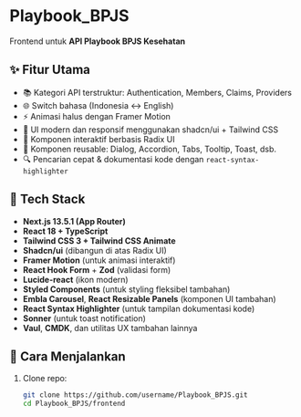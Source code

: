 # Playbook_BPJS

Frontend untuk **API Playbook BPJS Kesehatan**

## ✨ Fitur Utama

- 📚 Kategori API terstruktur: Authentication, Members, Claims, Providers
- 🌐 Switch bahasa (Indonesia ↔️ English)
- ⚡ Animasi halus dengan Framer Motion
- 🎨 UI modern dan responsif menggunakan shadcn/ui + Tailwind CSS
- 🧭 Komponen interaktif berbasis Radix UI
- 🧩 Komponen reusable: Dialog, Accordion, Tabs, Tooltip, Toast, dsb.
- 🔍 Pencarian cepat & dokumentasi kode dengan `react-syntax-highlighter`

## 🧱 Tech Stack

- **Next.js 13.5.1 (App Router)**
- **React 18 + TypeScript**
- **Tailwind CSS 3 + Tailwind CSS Animate**
- **Shadcn/ui** (dibangun di atas Radix UI)
- **Framer Motion** (untuk animasi interaktif)
- **React Hook Form** + **Zod** (validasi form)
- **Lucide-react** (ikon modern)
- **Styled Components** (untuk styling fleksibel tambahan)
- **Embla Carousel**, **React Resizable Panels** (komponen UI tambahan)
- **React Syntax Highlighter** (untuk tampilan dokumentasi kode)
- **Sonner** (untuk toast notification)
- **Vaul**, **CMDK**, dan utilitas UX tambahan lainnya

## 🚀 Cara Menjalankan

1. Clone repo:
   ```bash
   git clone https://github.com/username/Playbook_BPJS.git
   cd Playbook_BPJS/frontend
   ```
